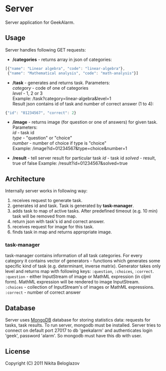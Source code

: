 # Server

Server application for GeekAlarm.

## Usage

Server handles following GET requests:

* **/categories** - returns array in json of categories:

```javascript
[{"name": "Linear algebra", "code": "linear-algebra"},
 {"name": "Mathematical analysis", "code": "math-analysis"}]
```

* **/task** - generates and returns task. Parameters:  
   *category* - code of one of categories  
   *level* - 1, 2 or 3  
   Example: /task?category=linear-algebra&level=1  
   Result json contains id of task and number of correct answer (1 to 4):

```javascript
{"id": "01234567", "correct": 2}
```

* **/image** - returns image (for question or one of answers) for given task. Parameters:  
   *id* - task id  
   *type* - "question" or "choice"  
   *number* - number of choice if type is "choice"  
   Example: /image?id=01234567&type=choice&number=1

* **/result** - tell server result for particular task
   *id* - task id
   *solved* - result, true of false
   Example: /result?id=01234567&solved=true

## Architecture

Internally server works in following way:  
1. receives request to generate task.  
2. generates id and task. Task is generated by **task-manager**.  
3. adds task to map of active tasks. After predefined timeout (e.g. 10 min) task will be removed from map.  
4. return json with task's id and correct answer.  
5. receives request for image for this task.  
6. finds task in map and returns appropriate image.  

### task-manager
task-manager contains information of all task categories. For every category it contains vector of generators - functions which generates some specific kind of task (e.g. determinant, inverse matrix). Generator takes only level and returns map with following keys: ```:question```, ```:choices```, ```:correct```.    
```:question``` - either InputStream of image or MathML expression (in cljml form). MathML expression will be rendered to image InputStream.  
```:choices```  - collection of InputStream's of images or MathML expressions.     
```:correct``` - number of correct answer  
  
## Database

Server uses [MongoDB](http://www.mongodb.org/) database for storing statistics data: requests for tasks, task results. To run server, mongodb must be installed. Server tries to connect on default port 27017 to db 'geekalarm' and authenticates login 'geek', password 'alarm'. So mongodb must have this db with user.

## License

Copyright (C) 2011 Nikita Beloglazov
